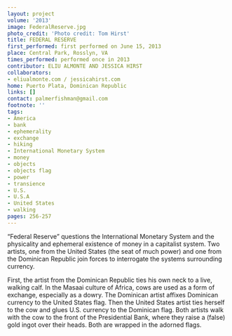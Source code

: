 ```yaml
---
layout: project
volume: '2013'
image: FederalReserve.jpg
photo_credit: 'Photo credit: Tom Hirst'
title: FEDERAL RESERVE
first_performed: first performed on June 15, 2013
place: Central Park, Rosslyn, VA
times_performed: performed once in 2013
contributor: ELIU ALMONTE AND JESSICA HIRST
collaborators:
- eliualmonte.com / jessicahirst.com
home: Puerto Plata, Dominican Republic
links: []
contact: palmerfishman@gmail.com
footnote: ''
tags:
- America
- bank
- ephemerality
- exchange
- hiking
- International Monetary System
- money
- objects
- objects flag
- power
- transience
- U.S.
- U.S.A
- United States
- walking
pages: 256-257
---
```


“Federal Reserve” questions the International Monetary System and the physicality and ephemeral existence of money in a capitalist system. Two artists, one from the United States (the seat of much power) and one from the Dominican Republic join forces to interrogate the systems surrounding currency.

First, the artist from the Dominican Republic ties his own neck to a live, walking calf. In the Masaai culture of Africa, cows are used as a form of exchange, especially as a dowry. The Dominican artist affixes Dominican currency to the United States flag. Then the United States artist ties herself to the cow and glues U.S. currency to the Dominican flag. Both artists walk with the cow to the front of the Presidential Bank, where they raise a (false) gold ingot over their heads. Both are wrapped in the adorned flags.
